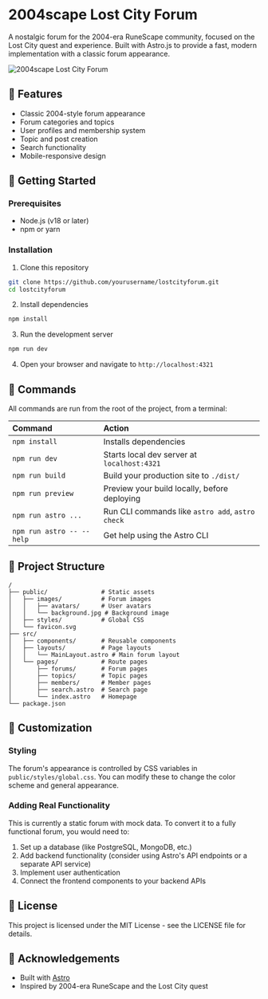 # 2004scape Lost City Forum

A nostalgic forum for the 2004-era RuneScape community, focused on the Lost City quest and experience. Built with Astro.js to provide a fast, modern implementation with a classic forum appearance.

![2004scape Lost City Forum](https://github.com/yourusername/lostcityforum/raw/main/screenshot.png)

## 🏰 Features

- Classic 2004-style forum appearance
- Forum categories and topics
- User profiles and membership system
- Topic and post creation
- Search functionality
- Mobile-responsive design

## 🚀 Getting Started

### Prerequisites

- Node.js (v18 or later)
- npm or yarn

### Installation

1. Clone this repository
```sh
git clone https://github.com/yourusername/lostcityforum.git
cd lostcityforum
```

2. Install dependencies
```sh
npm install
```

3. Run the development server
```sh
npm run dev
```

4. Open your browser and navigate to `http://localhost:4321`

## 🧞 Commands

All commands are run from the root of the project, from a terminal:

| Command                   | Action                                           |
| :------------------------ | :----------------------------------------------- |
| `npm install`             | Installs dependencies                            |
| `npm run dev`             | Starts local dev server at `localhost:4321`      |
| `npm run build`           | Build your production site to `./dist/`          |
| `npm run preview`         | Preview your build locally, before deploying     |
| `npm run astro ...`       | Run CLI commands like `astro add`, `astro check` |
| `npm run astro -- --help` | Get help using the Astro CLI                     |

## 📁 Project Structure

```text
/
├── public/               # Static assets
│   ├── images/           # Forum images
│   │   ├── avatars/      # User avatars
│   │   └── background.jpg # Background image
│   ├── styles/           # Global CSS
│   └── favicon.svg
├── src/
│   ├── components/       # Reusable components
│   ├── layouts/          # Page layouts
│   │   └── MainLayout.astro # Main forum layout
│   └── pages/            # Route pages
│       ├── forums/       # Forum pages
│       ├── topics/       # Topic pages
│       ├── members/      # Member pages
│       ├── search.astro  # Search page
│       └── index.astro   # Homepage
└── package.json
```

## 🎨 Customization

### Styling

The forum's appearance is controlled by CSS variables in `public/styles/global.css`. You can modify these to change the color scheme and general appearance.

### Adding Real Functionality

This is currently a static forum with mock data. To convert it to a fully functional forum, you would need to:

1. Set up a database (like PostgreSQL, MongoDB, etc.)
2. Add backend functionality (consider using Astro's API endpoints or a separate API service)
3. Implement user authentication
4. Connect the frontend components to your backend APIs

## 📝 License

This project is licensed under the MIT License - see the LICENSE file for details.

## 🙏 Acknowledgements

- Built with [Astro](https://astro.build/)
- Inspired by 2004-era RuneScape and the Lost City quest

